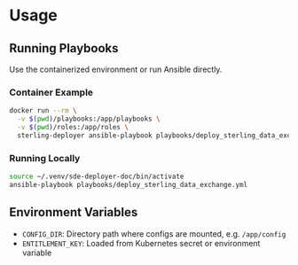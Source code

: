 # Usage

## Running Playbooks

Use the containerized environment or run Ansible directly.

### Container Example

```bash
docker run --rm \
  -v $(pwd)/playbooks:/app/playbooks \
  -v $(pwd)/roles:/app/roles \
  sterling-deployer ansible-playbook playbooks/deploy_sterling_data_exchange.yml
```

### Running Locally

```bash
source ~/.venv/sde-deployer-doc/bin/activate
ansible-playbook playbooks/deploy_sterling_data_exchange.yml
```

## Environment Variables

- `CONFIG_DIR`: Directory path where configs are mounted, e.g. `/app/config`
- `ENTITLEMENT_KEY`: Loaded from Kubernetes secret or environment variable
